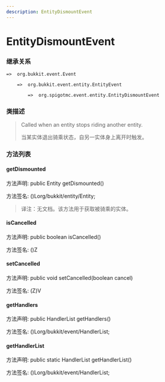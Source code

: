 ```yaml
---
description: EntityDismountEvent
---
```


# EntityDismountEvent

### 继承关系

    =>  org.bukkit.event.Event

        =>  org.bukkit.event.entity.EntityEvent

            =>  org.spigotmc.event.entity.EntityDismountEvent

### 类描述

> Called when an entity stops riding another entity.
>
>
> 
> 当某实体退出骑乘状态，自另一实体身上离开时触发。

### 方法列表

#### getDismounted

方法声明: public Entity getDismounted()

方法签名: ()Lorg/bukkit/entity/Entity;

> 译注：无文档。该方法用于获取被骑乘的实体。

#### isCancelled

方法声明: public boolean isCancelled()

方法签名: ()Z

#### setCancelled

方法声明: public void setCancelled(boolean cancel)

方法签名: (Z)V

#### getHandlers

方法声明: public HandlerList getHandlers()

方法签名: ()Lorg/bukkit/event/HandlerList;

#### getHandlerList

方法声明: public static HandlerList getHandlerList()

方法签名: ()Lorg/bukkit/event/HandlerList;